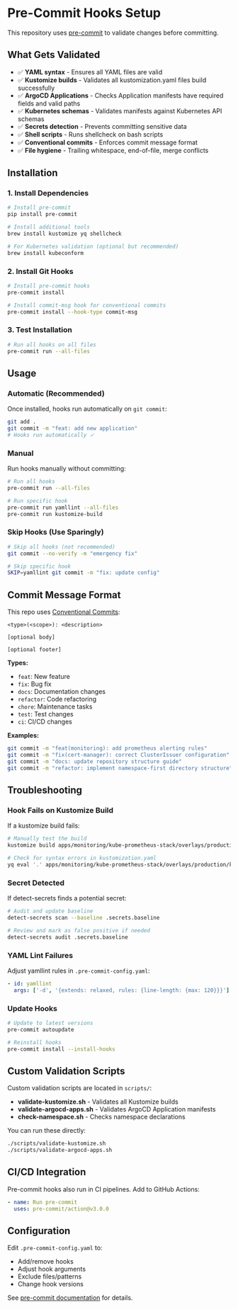 # Pre-Commit Hooks Setup

This repository uses [pre-commit](https://pre-commit.com/) to validate changes before committing.

## What Gets Validated

- ✅ **YAML syntax** - Ensures all YAML files are valid
- ✅ **Kustomize builds** - Validates all kustomization.yaml files build successfully
- ✅ **ArgoCD Applications** - Checks Application manifests have required fields and valid paths
- ✅ **Kubernetes schemas** - Validates manifests against Kubernetes API schemas
- ✅ **Secrets detection** - Prevents committing sensitive data
- ✅ **Shell scripts** - Runs shellcheck on bash scripts
- ✅ **Conventional commits** - Enforces commit message format
- ✅ **File hygiene** - Trailing whitespace, end-of-file, merge conflicts

## Installation

### 1. Install Dependencies

```bash
# Install pre-commit
pip install pre-commit

# Install additional tools
brew install kustomize yq shellcheck

# For Kubernetes validation (optional but recommended)
brew install kubeconform
```

### 2. Install Git Hooks

```bash
# Install pre-commit hooks
pre-commit install

# Install commit-msg hook for conventional commits
pre-commit install --hook-type commit-msg
```

### 3. Test Installation

```bash
# Run all hooks on all files
pre-commit run --all-files
```

## Usage

### Automatic (Recommended)

Once installed, hooks run automatically on `git commit`:

```bash
git add .
git commit -m "feat: add new application"
# Hooks run automatically ✓
```

### Manual

Run hooks manually without committing:

```bash
# Run all hooks
pre-commit run --all-files

# Run specific hook
pre-commit run yamllint --all-files
pre-commit run kustomize-build
```

### Skip Hooks (Use Sparingly)

```bash
# Skip all hooks (not recommended)
git commit --no-verify -m "emergency fix"

# Skip specific hook
SKIP=yamllint git commit -m "fix: update config"
```

## Commit Message Format

This repo uses [Conventional Commits](https://www.conventionalcommits.org/):

```
<type>(<scope>): <description>

[optional body]

[optional footer]
```

**Types:**
- `feat`: New feature
- `fix`: Bug fix
- `docs`: Documentation changes
- `refactor`: Code refactoring
- `chore`: Maintenance tasks
- `test`: Test changes
- `ci`: CI/CD changes

**Examples:**
```bash
git commit -m "feat(monitoring): add prometheus alerting rules"
git commit -m "fix(cert-manager): correct ClusterIssuer configuration"
git commit -m "docs: update repository structure guide"
git commit -m "refactor: implement namespace-first directory structure"
```

## Troubleshooting

### Hook Fails on Kustomize Build

If a kustomize build fails:

```bash
# Manually test the build
kustomize build apps/monitoring/kube-prometheus-stack/overlays/production

# Check for syntax errors in kustomization.yaml
yq eval '.' apps/monitoring/kube-prometheus-stack/overlays/production/kustomization.yaml
```

### Secret Detected

If detect-secrets finds a potential secret:

```bash
# Audit and update baseline
detect-secrets scan --baseline .secrets.baseline

# Review and mark as false positive if needed
detect-secrets audit .secrets.baseline
```

### YAML Lint Failures

Adjust yamllint rules in `.pre-commit-config.yaml`:

```yaml
- id: yamllint
  args: ['-d', '{extends: relaxed, rules: {line-length: {max: 120}}}']
```

### Update Hooks

```bash
# Update to latest versions
pre-commit autoupdate

# Reinstall hooks
pre-commit install --install-hooks
```

## Custom Validation Scripts

Custom validation scripts are located in `scripts/`:

- **validate-kustomize.sh** - Validates all Kustomize builds
- **validate-argocd-apps.sh** - Validates ArgoCD Application manifests
- **check-namespace.sh** - Checks namespace declarations

You can run these directly:

```bash
./scripts/validate-kustomize.sh
./scripts/validate-argocd-apps.sh
```

## CI/CD Integration

Pre-commit hooks also run in CI pipelines. Add to GitHub Actions:

```yaml
- name: Run pre-commit
  uses: pre-commit/action@v3.0.0
```

## Configuration

Edit `.pre-commit-config.yaml` to:
- Add/remove hooks
- Adjust hook arguments
- Exclude files/patterns
- Change hook versions

See [pre-commit documentation](https://pre-commit.com/) for details.
